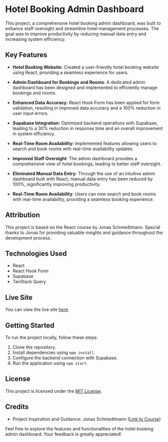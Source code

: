 # Hotel Booking Admin Dashboard

This project, a comprehensive hotel booking admin dashboard, was built to enhance staff oversight and streamline hotel management processes. The goal was to improve productivity by reducing manual data entry and increasing system efficiency.

## Key Features

- **Hotel Booking Website:** Created a user-friendly hotel booking website using React, providing a seamless experience for users.

- **Admin Dashboard for Bookings and Rooms**: A dedicated admin dashboard has been designed and implemented to efficiently manage bookings and rooms.

- **Enhanced Data Accuracy**: React Hook Form has been applied for form validation, resulting in improved data accuracy and a 100% reduction in user input errors.

- **Supabase Integration:** Optimized backend operations with Supabase, leading to a 30% reduction in response time and an overall improvement in system efficiency.

- **Real-Time Room Availability:** Implemented features allowing users to search and book rooms with real-time availability updates.

- **Improved Staff Oversight**: The admin dashboard provides a comprehensive view of hotel bookings, leading to better staff oversight.

- **Eliminated Manual Data Entry**: Through the use of an intuitive admin dashboard built with React, manual data entry has been reduced by 100%, significantly improving productivity.

- **Real-Time Room Availability**: Users can now search and book rooms with real-time availability, providing a seamless booking experience.


## Attribution

This project is based on the React course by Jonas Schmedtmann. Special thanks to Jonas for providing valuable insights and guidance throughout the development process.

## Technologies Used

- React
- React Hook Form
- Supabase
- TanStack Query

## Live Site

You can view the live site [here](https://the-wild-oasis-ov7.vercel.app/dashboard).

## Getting Started

To run the project locally, follow these steps:

1. Clone the repository.
2. Install dependencies using `npm install`.
3. Configure the backend connection with Supabase.
4. Run the application using `npm start`.

## License

This project is licensed under the [MIT License](LICENSE.md).


## Credits

- Project Inspiration and Guidance: Jonas Schmedtmann ([Link to Course](https://www.udemy.com/course/the-ultimate-react-course/))

Feel free to explore the features and functionalities of the hotel booking admin dashboard. Your feedback is greatly appreciated!